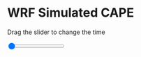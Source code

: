 <h1>WRF Simulated CAPE</h1>
<p>Drag the slider to change the time</p>

<div class="slidecontainer">
<input oninput='setImage(this)' class="slider" type="range" min="0" max="47" value="0" step="1" />
<img id='img'/>
</div>

<script>
var img = document.getElementById('img');
var img_array = ['/assets/images/wrf/cp_wrfout_d01_2020-03-08_12:00:00.png',
'/assets/images/wrf/cp_wrfout_d01_2020-03-08_13:00:00.png',
'/assets/images/wrf/cp_wrfout_d01_2020-03-08_14:00:00.png',
'/assets/images/wrf/cp_wrfout_d01_2020-03-08_15:00:00.png',
'/assets/images/wrf/cp_wrfout_d01_2020-03-08_16:00:00.png',
'/assets/images/wrf/cp_wrfout_d01_2020-03-08_17:00:00.png',
'/assets/images/wrf/cp_wrfout_d01_2020-03-08_18:00:00.png',
'/assets/images/wrf/cp_wrfout_d01_2020-03-08_19:00:00.png',
'/assets/images/wrf/cp_wrfout_d01_2020-03-08_20:00:00.png',
'/assets/images/wrf/cp_wrfout_d01_2020-03-08_21:00:00.png',
'/assets/images/wrf/cp_wrfout_d01_2020-03-08_22:00:00.png',
'/assets/images/wrf/cp_wrfout_d01_2020-03-08_23:00:00.png',
'/assets/images/wrf/cp_wrfout_d01_2020-03-09_00:00:00.png',
'/assets/images/wrf/cp_wrfout_d01_2020-03-09_01:00:00.png',
'/assets/images/wrf/cp_wrfout_d01_2020-03-09_02:00:00.png',
'/assets/images/wrf/cp_wrfout_d01_2020-03-09_03:00:00.png',
'/assets/images/wrf/cp_wrfout_d01_2020-03-09_04:00:00.png',
'/assets/images/wrf/cp_wrfout_d01_2020-03-09_05:00:00.png',
'/assets/images/wrf/cp_wrfout_d01_2020-03-09_06:00:00.png',
'/assets/images/wrf/cp_wrfout_d01_2020-03-09_07:00:00.png',
'/assets/images/wrf/cp_wrfout_d01_2020-03-09_08:00:00.png',
'/assets/images/wrf/cp_wrfout_d01_2020-03-09_09:00:00.png',
'/assets/images/wrf/cp_wrfout_d01_2020-03-09_10:00:00.png',
'/assets/images/wrf/cp_wrfout_d01_2020-03-09_11:00:00.png',
'/assets/images/wrf/cp_wrfout_d01_2020-03-09_12:00:00.png',
'/assets/images/wrf/cp_wrfout_d01_2020-03-09_13:00:00.png',
'/assets/images/wrf/cp_wrfout_d01_2020-03-09_14:00:00.png',
'/assets/images/wrf/cp_wrfout_d01_2020-03-09_15:00:00.png',
'/assets/images/wrf/cp_wrfout_d01_2020-03-09_16:00:00.png',
'/assets/images/wrf/cp_wrfout_d01_2020-03-09_17:00:00.png',
'/assets/images/wrf/cp_wrfout_d01_2020-03-09_18:00:00.png',
'/assets/images/wrf/cp_wrfout_d01_2020-03-09_19:00:00.png',
'/assets/images/wrf/cp_wrfout_d01_2020-03-09_20:00:00.png',
'/assets/images/wrf/cp_wrfout_d01_2020-03-09_21:00:00.png',
'/assets/images/wrf/cp_wrfout_d01_2020-03-09_22:00:00.png',
'/assets/images/wrf/cp_wrfout_d01_2020-03-09_23:00:00.png',
'/assets/images/wrf/cp_wrfout_d01_2020-03-10_00:00:00.png',
'/assets/images/wrf/cp_wrfout_d01_2020-03-10_01:00:00.png',
'/assets/images/wrf/cp_wrfout_d01_2020-03-10_02:00:00.png',
'/assets/images/wrf/cp_wrfout_d01_2020-03-10_03:00:00.png',
'/assets/images/wrf/cp_wrfout_d01_2020-03-10_04:00:00.png',
'/assets/images/wrf/cp_wrfout_d01_2020-03-10_05:00:00.png',
'/assets/images/wrf/cp_wrfout_d01_2020-03-10_06:00:00.png',
'/assets/images/wrf/cp_wrfout_d01_2020-03-10_07:00:00.png',
'/assets/images/wrf/cp_wrfout_d01_2020-03-10_08:00:00.png',
'/assets/images/wrf/cp_wrfout_d01_2020-03-10_09:00:00.png',
'/assets/images/wrf/cp_wrfout_d01_2020-03-10_10:00:00.png',];
function setImage(obj)
{
        var value = obj.value;
        img.src = img_array[value];

}
</script>
